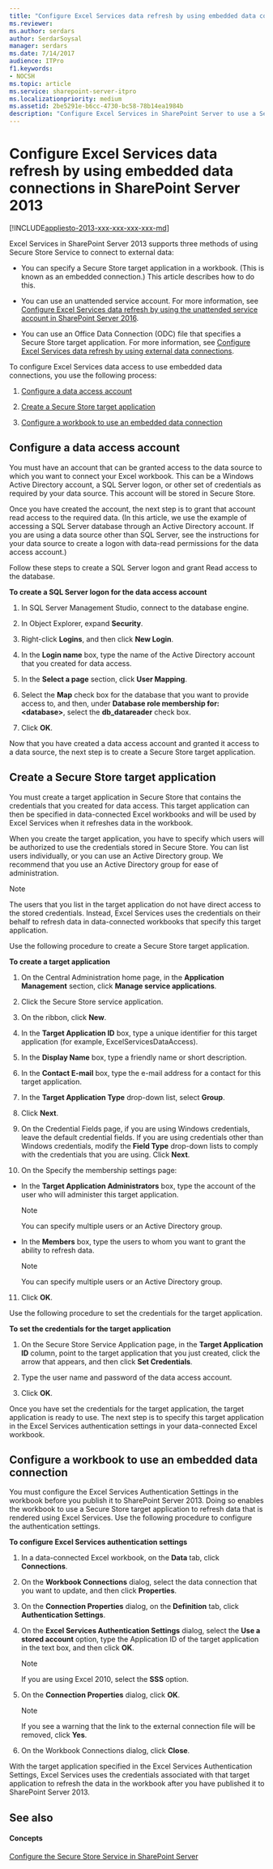 ```yaml
---
title: "Configure Excel Services data refresh by using embedded data connections in SharePoint Server 2013"
ms.reviewer: 
ms.author: serdars
author: SerdarSoysal
manager: serdars
ms.date: 7/14/2017
audience: ITPro
f1.keywords:
- NOCSH
ms.topic: article
ms.service: sharepoint-server-itpro
ms.localizationpriority: medium
ms.assetid: 2be5291e-b6cc-4730-bc58-78b14ea1984b
description: "Configure Excel Services in SharePoint Server to use a Secure Store target application for external data refresh."
---
```


# Configure Excel Services data refresh by using embedded data connections in SharePoint Server 2013

[!INCLUDE[appliesto-2013-xxx-xxx-xxx-xxx-md](../includes/appliesto-2013-xxx-xxx-xxx-xxx-md.md)] 
  
Excel Services in SharePoint Server 2013 supports three methods of using Secure Store Service to connect to external data:
  
- You can specify a Secure Store target application in a workbook. (This is known as an embedded connection.) This article describes how to do this.
    
- You can use an unattended service account. For more information, see [Configure Excel Services data refresh by using the unattended service account in SharePoint Server 2016](configure-unattended-service-account-2013.md).
    
- You can use an Office Data Connection (ODC) file that specifies a Secure Store target application. For more information, see [Configure Excel Services data refresh by using external data connections](./excel-services-overview.md).
    
To configure Excel Services data access to use embedded data connections, you use the following process:
  
1. [Configure a data access account](#configure-a-data-access-account)
    
2. [Create a Secure Store target application](#create-a-secure-store-target-application)
    
3. [Configure a workbook to use an embedded data connection](#configure-a-workbook-to-use-an-embedded-data-connection)
    
## Configure a data access account
<a name="part1"> </a>

You must have an account that can be granted access to the data source to which you want to connect your Excel workbook. This can be a Windows Active Directory account, a SQL Server logon, or other set of credentials as required by your data source. This account will be stored in Secure Store.
  
Once you have created the account, the next step is to grant that account read access to the required data. (In this article, we use the example of accessing a SQL Server database through an Active Directory account. If you are using a data source other than SQL Server, see the instructions for your data source to create a logon with data-read permissions for the data access account.)
  
Follow these steps to create a SQL Server logon and grant Read access to the database.
  
 **To create a SQL Server logon for the data access account**
  
1. In SQL Server Management Studio, connect to the database engine.
    
2. In Object Explorer, expand **Security**.
    
3. Right-click **Logins**, and then click **New Login**.
    
4. In the **Login name** box, type the name of the Active Directory account that you created for data access. 
    
5. In the **Select a page** section, click **User Mapping**.
    
6. Select the **Map** check box for the database that you want to provide access to, and then, under **Database role membership for: \<database\>**, select the **db_datareader** check box. 
    
7. Click **OK**.
    
Now that you have created a data access account and granted it access to a data source, the next step is to create a Secure Store target application.
  
## Create a Secure Store target application
<a name="part2"> </a>

You must create a target application in Secure Store that contains the credentials that you created for data access. This target application can then be specified in data-connected Excel workbooks and will be used by Excel Services when it refreshes data in the workbook.
  
When you create the target application, you have to specify which users will be authorized to use the credentials stored in Secure Store. You can list users individually, or you can use an Active Directory group. We recommend that you use an Active Directory group for ease of administration.
  
> [!NOTE]
> The users that you list in the target application do not have direct access to the stored credentials. Instead, Excel Services uses the credentials on their behalf to refresh data in data-connected workbooks that specify this target application. 
  
Use the following procedure to create a Secure Store target application.
  
 **To create a target application**
  
1. On the Central Administration home page, in the **Application Management** section, click **Manage service applications**.
    
2. Click the Secure Store service application.
    
3. On the ribbon, click **New**.
    
4. In the **Target Application ID** box, type a unique identifier for this target application (for example, ExcelServicesDataAccess).
    
5. In the **Display Name** box, type a friendly name or short description. 
    
6. In the **Contact E-mail** box, type the e-mail address for a contact for this target application. 
    
7. In the **Target Application Type** drop-down list, select **Group**.
    
8. Click **Next**.
    
9. On the Credential Fields page, if you are using Windows credentials, leave the default credential fields. If you are using credentials other than Windows credentials, modify the **Field Type** drop-down lists to comply with the credentials that you are using. Click **Next**.
    
10. On the Specify the membership settings page:
    
  - In the **Target Application Administrators** box, type the account of the user who will administer this target application. 
    
    > [!NOTE]
    > You can specify multiple users or an Active Directory group. 
  
  - In the **Members** box, type the users to whom you want to grant the ability to refresh data. 
    
    > [!NOTE]
    > You can specify multiple users or an Active Directory group. 
  
11. Click **OK**.
    
Use the following procedure to set the credentials for the target application.
  
 **To set the credentials for the target application**
  
1. On the Secure Store Service Application page, in the **Target Application ID** column, point to the target application that you just created, click the arrow that appears, and then click **Set Credentials**.
    
2. Type the user name and password of the data access account.
    
3. Click **OK**.
    
Once you have set the credentials for the target application, the target application is ready to use. The next step is to specify this target application in the Excel Services authentication settings in your data-connected Excel workbook.
  
## Configure a workbook to use an embedded data connection
<a name="ConfigureWorkbook"> </a>

You must configure the Excel Services Authentication Settings in the workbook before you publish it to SharePoint Server 2013. Doing so enables the workbook to use a Secure Store target application to refresh data that is rendered using Excel Services. Use the following procedure to configure the authentication settings.
  
 **To configure Excel Services authentication settings**
  
1. In a data-connected Excel workbook, on the **Data** tab, click **Connections**.
    
2. On the **Workbook Connections** dialog, select the data connection that you want to update, and then click **Properties**.
    
3. On the **Connection Properties** dialog, on the **Definition** tab, click **Authentication Settings**.
    
4. On the **Excel Services Authentication Settings** dialog, select the **Use a stored account** option, type the Application ID of the target application in the text box, and then click **OK**.
    
    > [!NOTE]
    > If you are using Excel 2010, select the **SSS** option. 
  
5. On the **Connection Properties** dialog, click **OK**.
    
    > [!NOTE]
    > If you see a warning that the link to the external connection file will be removed, click **Yes**. 
  
6. On the Workbook Connections dialog, click **Close**.
    
With the target application specified in the Excel Services Authentication Settings, Excel Services uses the credentials associated with that target application to refresh the data in the workbook after you have published it to SharePoint Server 2013.
  
## See also
<a name="ConfigureWorkbook"> </a>

#### Concepts

[Configure the Secure Store Service in SharePoint Server](configure-the-secure-store-service.md)
